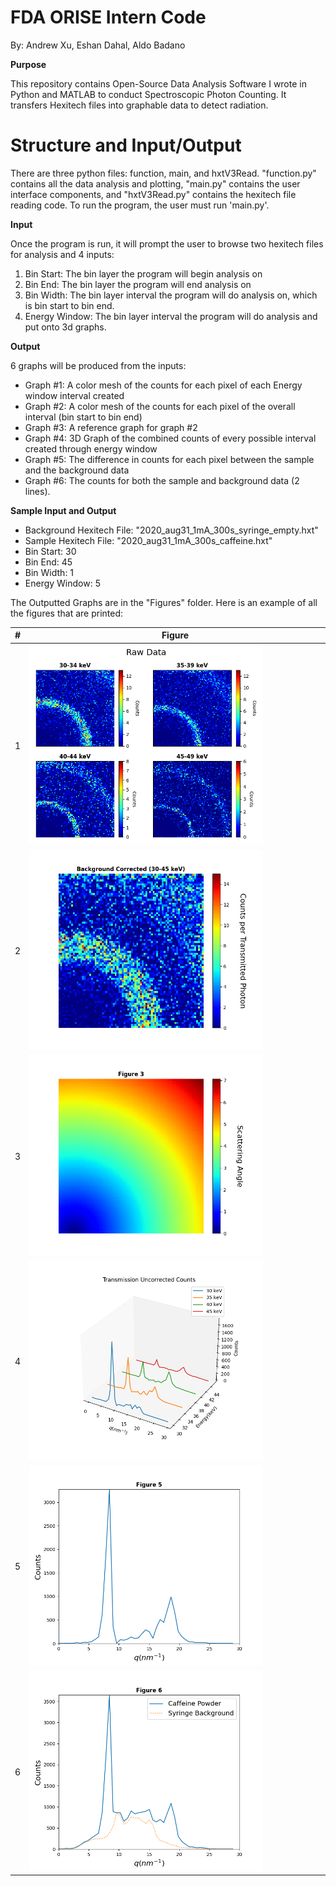 # FDA ORISE Intern Code
By: Andrew Xu, Eshan Dahal, Aldo Badano

**Purpose**

This repository contains Open-Source Data Analysis Software I wrote in Python and MATLAB to conduct Spectroscopic Photon Counting. It transfers Hexitech files into graphable data to detect radiation.

# Structure and Input/Output

There are three python files: function, main, and hxtV3Read. "function.py" contains all the data analysis and plotting, "main.py" contains the user interface components, and "hxtV3Read.py" contains the hexitech file reading code. To run the program, the user must run 'main.py'.

**Input**

Once the program is run, it will prompt the user to browse two hexitech files for analysis and 4 inputs:
1. Bin Start: The bin layer the program will begin analysis on
2. Bin End: The bin layer the program will end analysis on
3. Bin Width: The bin layer interval the program will do analysis on, which is bin start to bin end.
4. Energy Window: The bin layer interval the program will do analysis and put onto 3d graphs.

**Output**

6 graphs will be produced from the inputs:
- Graph #1: A color mesh of the counts for each pixel of each Energy window interval created
- Graph #2: A color mesh of the counts for each pixel of the overall interval (bin start to bin end)
- Graph #3: A reference graph for graph #2
- Graph #4: 3D Graph of the combined counts of every possible interval created through energy window
- Graph #5: The difference in counts for each pixel between the sample and the background data
- Graph #6: The counts for both the sample and background data (2 lines).

**Sample Input and Output**

- Background Hexitech File: "2020_aug31_1mA_300s_syringe_empty.hxt"
- Sample Hexitech File: "2020_aug31_1mA_300s_caffeine.hxt"
- Bin Start: 30
- Bin End: 45
- Bin Width: 1
- Energy Window: 5

The Outputted Graphs are in the "Figures" folder. Here is an example of all the figures that are printed:

| # | Figure |
| ------------- | ------------- |
| 1  | <img src="Figures/Figure_1.png" alt="1" width="80%"/>  |
| 2  | <img src="Figures/Figure_2.png" alt="2" width="80%"/>  |
| 3  | <img src="Figures/Figure_3.png" alt="3" width="80%"/>  |
| 4  | <img src="Figures/Figure_4.png" alt="4" width="80%"/>  |
| 5  | <img src="Figures/Figure_5.png" alt="5" width="80%"/>  |
| 6  | <img src="Figures/Figure_6.png" alt="6" width="80%"/>  |

